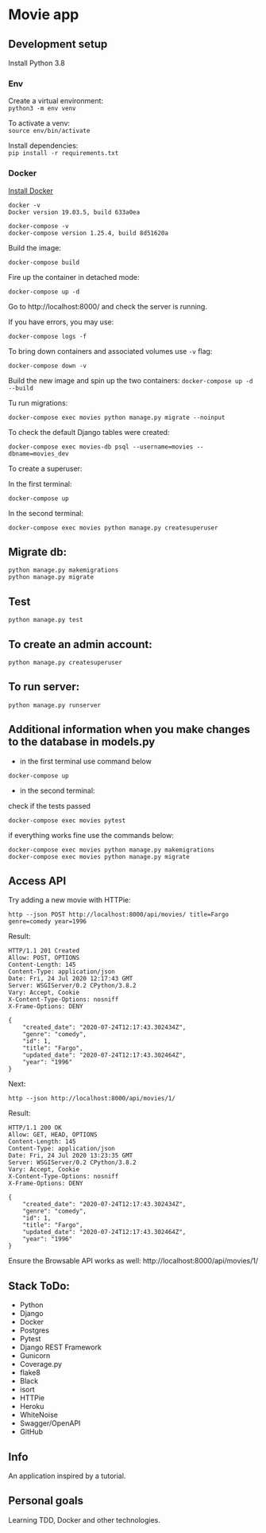# Movie app

## Development setup
Install Python 3.8

### Env
Create a virtual environment: <br/>
`python3 -m env venv`

To activate a venv: <br/>
`source env/bin/activate`

Install dependencies: <br/>
`pip install -r requirements.txt`

### Docker

[Install Docker](https://docs.docker.com/get-docker/)
```
docker -v
Docker version 19.03.5, build 633a0ea

docker-compose -v
docker-compose version 1.25.4, build 8d51620a
```
Build the image:

`docker-compose build`

Fire up the container in detached mode:

`docker-compose up -d`

Go to http://localhost:8000/ and check the server is running.

If you have errors, you may use:

`docker-compose logs -f`

To bring down containers and associated volumes use `-v` flag:

`docker-compose down -v`

Build the new image and spin up the two containers:
`docker-compose up -d --build`

Tu run migrations:

`docker-compose exec movies python manage.py migrate --noinput`

To check the default Django tables were created:

`docker-compose exec movies-db psql --username=movies --dbname=movies_dev`

To create a superuser:

In the first terminal:

`docker-compose up`

In the second terminal:

`docker-compose exec movies python manage.py createsuperuser`

## Migrate db:
`python manage.py makemigrations` <br>
`python manage.py migrate`

## Test

`python manage.py test`

## To create an admin account:

`python manage.py createsuperuser`

## To run server:

`python manage.py runserver`

## Additional information when you make changes to the database in models.py

- in the first terminal use command below

`docker-compose up`

- in the second terminal:

check if the tests passed

`docker-compose exec movies pytest`

if everything works fine use the commands below:

`docker-compose exec movies python manage.py makemigrations` <br/>
`docker-compose exec movies python manage.py migrate`

## Access API

Try adding a new movie with HTTPie:

`http --json POST http://localhost:8000/api/movies/ title=Fargo genre=comedy year=1996`

Result:

```
HTTP/1.1 201 Created
Allow: POST, OPTIONS
Content-Length: 145
Content-Type: application/json
Date: Fri, 24 Jul 2020 12:17:43 GMT
Server: WSGIServer/0.2 CPython/3.8.2
Vary: Accept, Cookie
X-Content-Type-Options: nosniff
X-Frame-Options: DENY

{
    "created_date": "2020-07-24T12:17:43.302434Z",
    "genre": "comedy",
    "id": 1,
    "title": "Fargo",
    "updated_date": "2020-07-24T12:17:43.302464Z",
    "year": "1996"
}
```
Next:

`http --json http://localhost:8000/api/movies/1/`

Result:

```
HTTP/1.1 200 OK
Allow: GET, HEAD, OPTIONS
Content-Length: 145
Content-Type: application/json
Date: Fri, 24 Jul 2020 13:23:35 GMT
Server: WSGIServer/0.2 CPython/3.8.2
Vary: Accept, Cookie
X-Content-Type-Options: nosniff
X-Frame-Options: DENY

{
    "created_date": "2020-07-24T12:17:43.302434Z",
    "genre": "comedy",
    "id": 1,
    "title": "Fargo",
    "updated_date": "2020-07-24T12:17:43.302464Z",
    "year": "1996"
}
```

Ensure the Browsable API works as well:
http://localhost:8000/api/movies/1/


## Stack ToDo:

- Python
- Django
- Docker
- Postgres
- Pytest
- Django REST Framework
- Gunicorn
- Coverage.py
- flake8
- Black
- isort
- HTTPie
- Heroku
- WhiteNoise
- Swagger/OpenAPI
- GitHub

## Info

An application inspired by a tutorial.

## Personal goals

Learning TDD, Docker and other technologies.